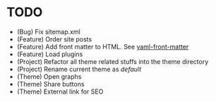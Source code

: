 # TODO

* (Bug) Fix sitemap.xml
* (Feature) Order site posts
* (Feature) Add front matter to HTML. See [yaml-front-matter](https://github.com/spatie/yaml-front-matter)
* (Feature) Load plugins
* (Project) Refactor all theme related stuffs into the theme directory
* (Project) Rename current theme as *default*
* (Theme) Open graphs
* (Theme) Share buttons
* (Theme) External link for SEO

